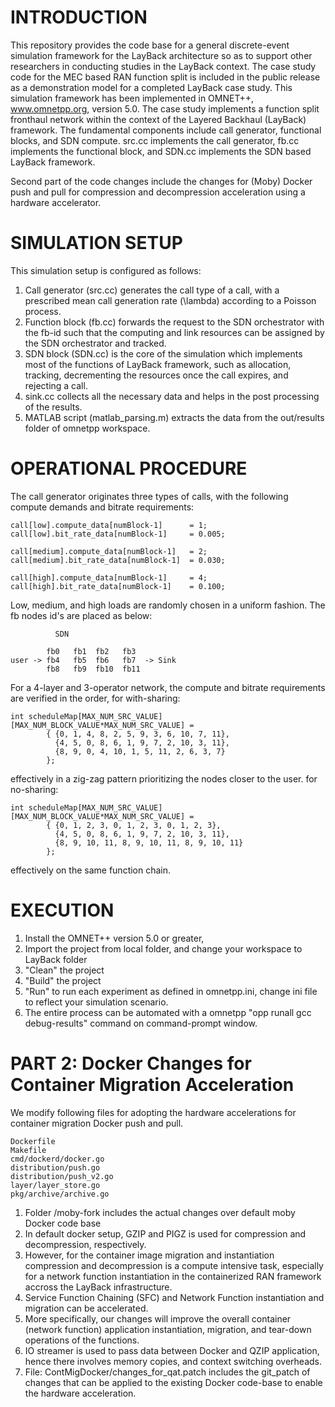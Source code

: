 INTRODUCTION
===========================
This repository provides the code base for a general discrete-event simulation framework for the LayBack architecture so as to support other researchers in conducting studies in the LayBack context. The case study code for the MEC based RAN function split is included in the public release as a demonstration model for a completed LayBack case study.
This simulation framework has been implemented in OMNET++, www.omnetpp.org, version 5.0. The case study implements a function split fronthaul network within the context of the Layered Backhaul (LayBack) framework. The fundamental components include call generator, functional blocks, and SDN compute. src.cc implements the call generator, fb.cc implements the functional block, and SDN.cc implements the SDN based LayBack framework.

Second part of the code changes include the changes for (Moby) Docker push and pull for compression and decompression acceleration using a hardware accelerator. 

SIMULATION SETUP
===========================
This simulation setup is configured as follows:
1.	Call generator (src.cc) generates the call type of a call, with a prescribed mean call generation rate (\lambda) according to a Poisson process.
2.	Function block (fb.cc) forwards the request to the SDN orchestrator with the fb-id such that the computing and link resources can be assigned by the SDN orchestrator and tracked.
3.	SDN block (SDN.cc) is the core of the simulation which implements most of the functions of LayBack framework, such as allocation, tracking, decrementing the resources once the call expires, and rejecting a call.
4.	sink.cc collects all the necessary data and helps in the post processing of the results.
5.	MATLAB script (matlab_parsing.m) extracts the data from the out/results folder of omnetpp workspace.

OPERATIONAL PROCEDURE
===========================
The call generator originates three types of calls, with the following compute demands and bitrate requirements:

	call[low].compute_data[numBlock-1]      = 1;
	call[low].bit_rate_data[numBlock-1]     = 0.005;

	call[medium].compute_data[numBlock-1]   = 2;
	call[medium].bit_rate_data[numBlock-1]  = 0.030;

	call[high].compute_data[numBlock-1]     = 4;
	call[high].bit_rate_data[numBlock-1]    = 0.100;

Low, medium, and high loads are randomly chosen in a uniform fashion.
The fb nodes id's are placed as below:

              SDN

            fb0   fb1  fb2   fb3 
	user -> fb4   fb5  fb6   fb7  -> Sink 
            fb8   fb9  fb10  fb11
		
For a 4-layer and 3-operator network, the compute and bitrate requirements are verified in the order,
for with-sharing:

	int scheduleMap[MAX_NUM_SRC_VALUE][MAX_NUM_BLOCK_VALUE*MAX_NUM_SRC_VALUE] = 
			{ {0, 1, 4, 8, 2, 5, 9, 3, 6, 10, 7, 11},
			  {4, 5, 0, 8, 6, 1, 9, 7, 2, 10, 3, 11}, 
			  {8, 9, 0, 4, 10, 1, 5, 11, 2, 6, 3, 7}
			}; 

effectively in a zig-zag pattern prioritizing the nodes closer to the user.
	for no-sharing:
	
	int scheduleMap[MAX_NUM_SRC_VALUE][MAX_NUM_BLOCK_VALUE*MAX_NUM_SRC_VALUE] =
			{ {0, 1, 2, 3, 0, 1, 2, 3, 0, 1, 2, 3},  
			  {4, 5, 0, 8, 6, 1, 9, 7, 2, 10, 3, 11}, 
			  {8, 9, 10, 11, 8, 9, 10, 11, 8, 9, 10, 11}  
			};
effectively on the same function chain.

EXECUTION
===========================
1.	Install the OMNET++ version 5.0 or greater,
2.	Import the project from local folder, and change your workspace to LayBack folder
3.	"Clean" the project
4.	"Build" the project
5.	"Run" to run each experiment as defined in omnetpp.ini, change ini file to reflect your simulation scenario.
6.	The entire process can be automated with a omnetpp "opp runall gcc debug-results" command on command-prompt window.

PART 2: Docker Changes for Container Migration Acceleration
===========================

We modify following files for adopting the hardware accelerations for container migration Docker push and pull.

	Dockerfile
	Makefile
	cmd/dockerd/docker.go
	distribution/push.go
	distribution/push_v2.go
	layer/layer_store.go
	pkg/archive/archive.go
	
1. Folder /moby-fork includes the actual changes over default moby Docker code base
2. In default docker setup, GZIP and PIGZ is used for compression and decompression, respectively.
3. However, for the container image migration and instantiation compression and decompression is a compute intensive task, especially for a network function instantiation in the containerized RAN framework accross the LayBack infrastructure. 
4. Service Function Chaining (SFC) and Network Function instantiation and migration can be accelerated.
5. More specifically, our changes will improve the overall container (network function) application instantiation, migration, and tear-down operations of the functions. 
6. IO streamer is used to pass data between Docker and QZIP application, hence there involves memory copies, and context switching overheads.
7. File: ContMigDocker/changes_for_qat.patch includes the git_patch of changes that can be applied to the existing Docker code-base to enable the hardware acceleration.


